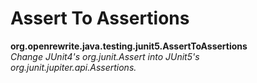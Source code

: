 # Assert To Assertions

**org.openrewrite.java.testing.junit5.AssertToAssertions**  
_Change JUnit4's org.junit.Assert into JUnit5's org.junit.jupiter.api.Assertions._

